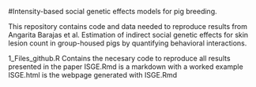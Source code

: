 #Intensity-based social genetic effects models for pig breeding.

This repository contains code and data needed to reproduce results from Angarita Barajas et al. Estimation of indirect social genetic effects for skin lesion count in group-housed pigs by quantifying behavioral interactions.

1_Files_github.R Contains the necesary code to reproduce all results presented in the paper
ISGE.Rmd is a markdown with a worked example
ISGE.html is the webpage generated with ISGE.Rmd
